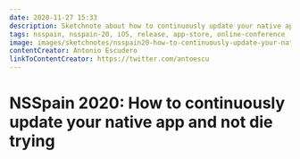 ```yaml
---
date: 2020-11-27 15:33
description: Sketchnote about how to continuously update your native app at NSSpain 2020
tags: nsspain, nsspain-20, iOS, release, app-store, online-conference
image: images/sketchnotes/nsspain20-how-to-continuously-update-your-native-app-and-not-die-trying-small.jpg
contentCreator: Antonio Escudero
linkToContentCreator: https://twitter.com/antoescu
---
```


# NSSpain 2020: How to continuously update your native app and not die trying
